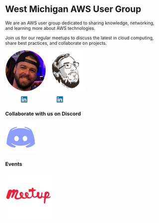 # West Michigan AWS User Group

We are an AWS user group dedicated to sharing knowledge, networking, and learning more about AWS technologies.

Join us for our regular meetups to discuss the latest in cloud computing, share best practices, and collaborate on projects.


![Trent](profile/trent-head.png) ![Justin](profile/justin-head.png)

&nbsp;&nbsp;&nbsp;&nbsp;&nbsp;&nbsp;&nbsp;&nbsp;&nbsp;&nbsp;&nbsp;&nbsp;&nbsp;[![linkedin Logo](profile/linkedin.png)](https://www.linkedin.com/in/trent-n-7951332a2/)
&nbsp; &nbsp;&nbsp;&nbsp;&nbsp;&nbsp;&nbsp;&nbsp;&nbsp;&nbsp;&nbsp;&nbsp;&nbsp;&nbsp;&nbsp;&nbsp;&nbsp;&nbsp;&nbsp;&nbsp;&nbsp;
[![linkedin Logo](profile/linkedin.png)](https://www.linkedin.com/in/wheeleruniverse/)&nbsp;






### Collaborate with us on Discord
[![Discord Logo](profile/discord.png)](https://discord.gg/pWCgySrJ7A)

### Events
[![Meetup Logo](profile/meetup.png)](https://www.meetup.com/west-michigan-aws-users-group/)
